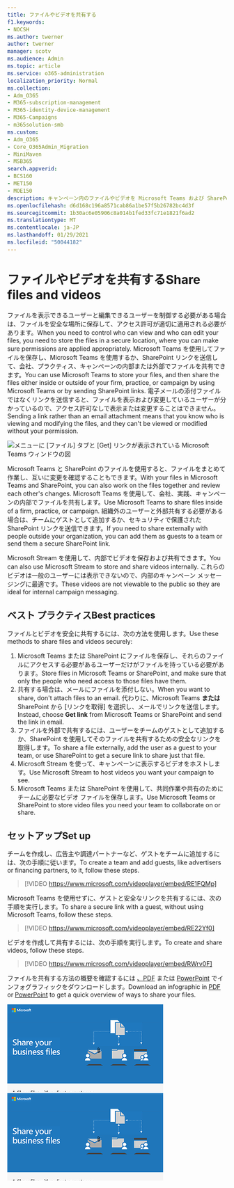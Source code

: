 ```yaml
---
title: ファイルやビデオを共有する
f1.keywords:
- NOCSH
ms.author: twerner
author: twerner
manager: scotv
ms.audience: Admin
ms.topic: article
ms.service: o365-administration
localization_priority: Normal
ms.collection:
- Adm_O365
- M365-subscription-management
- M365-identity-device-management
- M365-Campaigns
- m365solution-smb
ms.custom:
- Adm_O365
- Core_O365Admin_Migration
- MiniMaven
- MSB365
search.appverid:
- BCS160
- MET150
- MOE150
description: キャンペーン内のファイルやビデオを Microsoft Teams および SharePoint と共有します。
ms.openlocfilehash: d6d168c196a8571cab86a1be57f5b26782bc4d3f
ms.sourcegitcommit: 1b30ac6e05906c8a014b1fed33fc71e1821f6ad2
ms.translationtype: MT
ms.contentlocale: ja-JP
ms.lasthandoff: 01/29/2021
ms.locfileid: "50044182"
---
```

# <a name="share-files-and-videos"></a><span data-ttu-id="9472d-103">ファイルやビデオを共有する</span><span class="sxs-lookup"><span data-stu-id="9472d-103">Share files and videos</span></span>

<span data-ttu-id="9472d-104">ファイルを表示できるユーザーと編集できるユーザーを制御する必要がある場合は、ファイルを安全な場所に保存して、アクセス許可が適切に適用される必要があります。</span><span class="sxs-lookup"><span data-stu-id="9472d-104">When you need to control who can view and who can edit your files, you need to store the files in a secure location, where you can make sure permissions are applied appropriately.</span></span> <span data-ttu-id="9472d-105">Microsoft Teams を使用してファイルを保存し、Microsoft Teams を使用するか、SharePoint リンクを送信して、会社、プラクティス、キャンペーンの内部または外部でファイルを共有できます。</span><span class="sxs-lookup"><span data-stu-id="9472d-105">You can use Microsoft Teams to store your files, and then share the files either inside or outside of your firm, practice, or campaign by using Microsoft Teams or by sending SharePoint links.</span></span> <span data-ttu-id="9472d-106">電子メールの添付ファイルではなくリンクを送信すると、ファイルを表示および変更しているユーザーが分かっているので、アクセス許可なしで表示または変更することはできません。</span><span class="sxs-lookup"><span data-stu-id="9472d-106">Sending a link rather than an email attachment means that you know who is viewing and modifying the files, and they can't be viewed or modified without your permission.</span></span>

![メニューに [ファイル] タブと [Get] リンクが表示されている Microsoft Teams ウィンドウの図](../media/m365-democracy-teams-sharefiles.png)

<span data-ttu-id="9472d-108">Microsoft Teams と SharePoint のファイルを使用すると、ファイルをまとめて作業し、互いに変更を確認することもできます。</span><span class="sxs-lookup"><span data-stu-id="9472d-108">With your files in Microsoft Teams and SharePoint, you can also work on the files together and review each other's changes.</span></span> <span data-ttu-id="9472d-109">Microsoft Teams を使用して、会社、実践、キャンペーンの内部でファイルを共有します。</span><span class="sxs-lookup"><span data-stu-id="9472d-109">Use Microsoft Teams to share files inside of a firm, practice, or campaign.</span></span> <span data-ttu-id="9472d-110">組織外のユーザーと外部共有する必要がある場合は、チームにゲストとして追加するか、セキュリティで保護された SharePoint リンクを送信できます。</span><span class="sxs-lookup"><span data-stu-id="9472d-110">If you need to share externally with people outside your organization, you can add them as guests to a team or send them a secure SharePoint link.</span></span>

<span data-ttu-id="9472d-111">Microsoft Stream を使用して、内部でビデオを保存および共有できます。</span><span class="sxs-lookup"><span data-stu-id="9472d-111">You can also use Microsoft Stream to store and share videos internally.</span></span> <span data-ttu-id="9472d-112">これらのビデオは一般のユーザーには表示できないので、内部のキャンペーン メッセージングに最適です。</span><span class="sxs-lookup"><span data-stu-id="9472d-112">These videos are not viewable to the public so they are ideal for internal campaign messaging.</span></span>

## <a name="best-practices"></a><span data-ttu-id="9472d-113">ベスト プラクティス</span><span class="sxs-lookup"><span data-stu-id="9472d-113">Best practices</span></span>

<span data-ttu-id="9472d-114">ファイルとビデオを安全に共有するには、次の方法を使用します。</span><span class="sxs-lookup"><span data-stu-id="9472d-114">Use these methods to share files and videos securely:</span></span>

1. <span data-ttu-id="9472d-115">Microsoft Teams または SharePoint にファイルを保存し、それらのファイルにアクセスする必要があるユーザーだけがファイルを持っている必要があります。</span><span class="sxs-lookup"><span data-stu-id="9472d-115">Store files in Microsoft Teams or SharePoint, and make sure that only the people who need access to those files have them.</span></span>
2. <span data-ttu-id="9472d-116">共有する場合は、メールにファイルを添付しない。</span><span class="sxs-lookup"><span data-stu-id="9472d-116">When you want to share, don't attach files to an email.</span></span> <span data-ttu-id="9472d-117">代わりに、Microsoft Teams **または** SharePoint から [リンクを取得] を選択し、メールでリンクを送信します。</span><span class="sxs-lookup"><span data-stu-id="9472d-117">Instead, choose **Get link** from Microsoft Teams or SharePoint and send the link in email.</span></span>
3. <span data-ttu-id="9472d-118">ファイルを外部で共有するには、ユーザーをチームのゲストとして追加するか、SharePoint を使用してそのファイルを共有するための安全なリンクを取得します。</span><span class="sxs-lookup"><span data-stu-id="9472d-118">To share a file externally, add the user as a guest to your team, or use SharePoint to get a secure link to share just that file.</span></span>
4. <span data-ttu-id="9472d-119">Microsoft Stream を使って、キャンペーンに表示するビデオをホストします。</span><span class="sxs-lookup"><span data-stu-id="9472d-119">Use Microsoft Stream to host videos you want your campaign to see.</span></span>
5. <span data-ttu-id="9472d-120">Microsoft Teams または SharePoint を使用して、共同作業や共有のためにチームに必要なビデオ ファイルを保存します。</span><span class="sxs-lookup"><span data-stu-id="9472d-120">Use Microsoft Teams or SharePoint to store video files you need your team to collaborate on or share.</span></span>

## <a name="set-up"></a><span data-ttu-id="9472d-121">セットアップ</span><span class="sxs-lookup"><span data-stu-id="9472d-121">Set up</span></span>

<span data-ttu-id="9472d-122">チームを作成し、広告主や調達パートナーなど、ゲストをチームに追加するには、次の手順に従います。</span><span class="sxs-lookup"><span data-stu-id="9472d-122">To create a team and add guests, like advertisers or financing partners, to it, follow these steps.</span></span>

> [!VIDEO https://www.microsoft.com/videoplayer/embed/RE1FQMp]

<span data-ttu-id="9472d-123">Microsoft Teams を使用せずに、ゲストと安全なリンクを共有するには、次の手順を実行します。</span><span class="sxs-lookup"><span data-stu-id="9472d-123">To share a secure link with a guest, without using Microsoft Teams, follow these steps.</span></span>

> [!VIDEO https://www.microsoft.com/videoplayer/embed/RE22Yf0]

<span data-ttu-id="9472d-124">ビデオを作成して共有するには、次の手順を実行します。</span><span class="sxs-lookup"><span data-stu-id="9472d-124">To create and share videos, follow these steps.</span></span>

> [!VIDEO https://www.microsoft.com/videoplayer/embed/RWrv0F]

<span data-ttu-id="9472d-125">ファイルを共有する方法の概要を確認するには [、PDF](https://go.microsoft.com/fwlink/?linkid=2079435) または [PowerPoint](https://go.microsoft.com/fwlink/?linkid=2079438) でインフォグラフィックをダウンロードします。</span><span class="sxs-lookup"><span data-stu-id="9472d-125">Download an infographic in [PDF](https://go.microsoft.com/fwlink/?linkid=2079435) or [PowerPoint](https://go.microsoft.com/fwlink/?linkid=2079438) to get a quick overview of ways to share your files.</span></span>

<span data-ttu-id="9472d-126">[![異なるユーザーとファイルを共有する図](../media/ShareYourfiles-thumb-358x201.png)](https://go.microsoft.com/fwlink/?linkid=2079435)</span><span class="sxs-lookup"><span data-stu-id="9472d-126">[![An illustration of sharing files with different users](../media/ShareYourfiles-thumb-358x201.png)](https://go.microsoft.com/fwlink/?linkid=2079435)</span></span>
